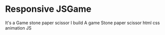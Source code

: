 # Responsive JSGame
It's a Game stone paper scissor
I build A game Stone paper scissor
html
css animation 
JS


